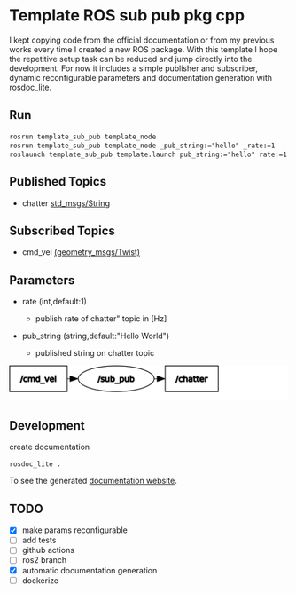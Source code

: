 # Template ROS sub pub pkg cpp

I kept copying code from the official documentation or from my previous works every time I created a new ROS package. With this template I hope the repetitive setup task can be reduced and jump directly into the development. For now it includes a simple publisher and subscriber, dynamic reconfigurable parameters and documentation generation with rosdoc_lite. 

## Run

    rosrun template_sub_pub template_node
    rosrun template_sub_pub template_node _pub_string:="hello" _rate:=1
    roslaunch template_sub_pub template.launch pub_string:="hello" rate:=1

## Published Topics
- chatter [std_msgs/String](https://docs.ros.org/en/melodic/api/std_msgs/html/msg/String.html)

## Subscribed Topics
- cmd_vel [(geometry_msgs/Twist)](https://docs.ros.org/en/melodic/api/geometry_msgs/html/msg/Twist.html)

## Parameters
- rate (int,default:1)
    - publish rate of chatter" topic in [Hz]
    
- pub_string (string,default:"Hello World")
    - published string on chatter topic

![graph](assets/rosgraph.svg)

## Development
create documentation

    rosdoc_lite .

To see the generated [documentation website](https://josefgst.github.io/template_sub_pub/doc/html/index.html).
    
## TODO

- [x] make params reconfigurable
- [ ] add tests
- [ ] github actions
- [ ] ros2 branch
- [x] automatic documentation generation
- [ ] dockerize